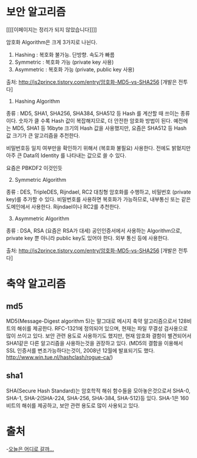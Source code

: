 # 보안 알고리즘

[[[[이페이지는 정리가 되지 않았습니다]]]]

암호화 Algorithm은 크게 3가지로 나뉜다.

1. Hashing : 복호화 불가능. 단방향. 속도가 빠름
2. Symmetric : 복호화 가능 (private key 사용)
3. Asymmetric : 복호화 가능 (private, public key 사용)

출처: http://js2prince.tistory.com/entry/암호화-MD5-vs-SHA256 [개발은 전투다]

1. Hashing Algorithm

종류 : MD5, SHA1, SHA256, SHA384, SHA512 등 Hash 를 계산할 때 쓰이는 종류이다.
숫자가 클 수록 Hash 값이 복잡해지므로, 더 안전한 암호화 방법이 된다.
예전에는 MD5, SHA1 등 16byte 크기의 Hash 값을 사용했지만, 요즘은 SHA512 등 Hash 값 크기가 큰 알고리즘을 추천한다.

비밀번호등 일치 여부만을 확인하기 위해서 (복호화 불필요) 사용한다.
전에도 밝혔지만 아주 큰 Data의 Identity 를 나타내는 값으로 쓸 수 있다.


요즘은 PBKDF2 이것인듯

2. Symmetric Algorithm

종류 : DES, TripleDES, Rijndael, RC2
대칭형 암호화를 수행하고, 비밀번호 (private key)를 추가할 수 있다.
비밀번호를 사용하면 복호화가 가능하므로, 내부통신 또는 같은 도메인에서 사용한다.
Rijndael이나 RC2를 추천한다.

3. Asymmetric Algorithm

종류 : DSA, RSA (요즘은 RSA가 대세)
공인인증서에서 사용하는 Algorithm으로, private key 뿐 아니라 public key도 있어야 한다. 외부 통신 등에 사용한다.

출처: http://js2prince.tistory.com/entry/암호화-MD5-vs-SHA256 [개발은 전투다]

# 축약 알고리즘

## md5

MD5(Message-Digest algorithm 5)는 말그대로 메시지 축약 알고리즘으로서 128비트의 해쉬를 제공한다. RFC-1321에 정의되어 있으며, 현재는 파일 무결성 검사용으로 많이 쓰이고 있다. 보안 관련 용도로 사용하기도 했지만, 현재 암호화 결함이 별견되어서 SHA1같은 다른 알고리즘을 사용하는것을 권장하고 있다. (MD5의 결함을 이용해서 SSL 인증서를 변조가능하다는것이, 2008년 12월에 발표되기도 했다. http://www.win.tue.nl/hashclash/rogue-ca/)


## sha1

SHA(Secure Hash Standard)는 암호학적 해쉬 함수들을 모아놓은것으로서 SHA-0, SHA-1, SHA-2(SHA-224, SHA-256, SHA-384, SHA-512)등 있다. SHA-1은 160비트의 해쉬를 제공하고, 보안 관련 용도로 많이 사용되고 있다.


# 출처
-[오늘은 어디로 갈까...](http://kangwoo.tistory.com/46)
